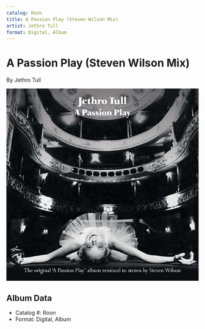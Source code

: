 ```yaml
---
catalog: Roon
title: A Passion Play (Steven Wilson Mix)
artist: Jethro Tull
format: Digital, Album
---
```


# A Passion Play (Steven Wilson Mix)

By Jethro Tull

![](../../assets/albumcovers/Jethro_Tull-A_Passion_Play_Steven_Wilson_Mix.png)

## Album Data

- Catalog #: Roon
- Format: Digital, Album

